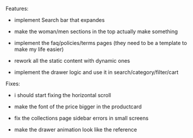Features:

- implement Search bar that expandes

- make the woman/men sections in the top actually make something

- implement the faq/policies/terms pages (they need to be a template to make my life easier)

- rework all the static content with dynamic ones 

- implement the drawer logic and use it in search/category/filter/cart 

Fixes: 

- i should start fixing the horizontal scroll

- make the font of the price bigger in the productcard
 
- fix the collections page sidebar errors in small screens

- make the drawer animation look like the reference 